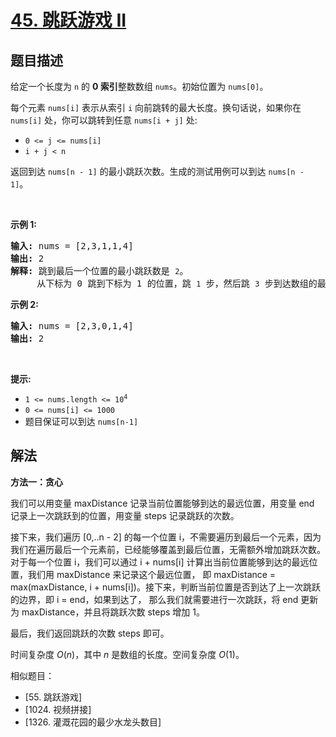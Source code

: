 # [45. 跳跃游戏 II](https://leetcode.cn/problems/jump-game-ii)

## 题目描述

<!-- 这里写题目描述 -->

<p>给定一个长度为 <code>n</code> 的 <strong>0 索引</strong>整数数组 <code>nums</code>。初始位置为 <code>nums[0]</code>。</p>

<p>每个元素 <code>nums[i]</code> 表示从索引 <code>i</code> 向前跳转的最大长度。换句话说，如果你在 <code>nums[i]</code> 处，你可以跳转到任意 <code>nums[i + j]</code> 处:</p>

<ul>
	<li><code>0 &lt;= j &lt;= nums[i]</code>&nbsp;</li>
	<li><code>i + j &lt; n</code></li>
</ul>

<p>返回到达&nbsp;<code>nums[n - 1]</code> 的最小跳跃次数。生成的测试用例可以到达 <code>nums[n - 1]</code>。</p>

<p>&nbsp;</p>

<p><strong>示例 1:</strong></p>

<pre>
<strong>输入:</strong> nums = [2,3,1,1,4]
<strong>输出:</strong> 2
<strong>解释:</strong> 跳到最后一个位置的最小跳跃数是 <code>2</code>。
&nbsp;    从下标为 0 跳到下标为 1 的位置，跳&nbsp;<code>1</code>&nbsp;步，然后跳&nbsp;<code>3</code>&nbsp;步到达数组的最后一个位置。
</pre>

<p><strong>示例 2:</strong></p>

<pre>
<strong>输入:</strong> nums = [2,3,0,1,4]
<strong>输出:</strong> 2
</pre>

<p>&nbsp;</p>

<p><strong>提示:</strong></p>

<ul>
	<li><code>1 &lt;= nums.length &lt;= 10<sup>4</sup></code></li>
	<li><code>0 &lt;= nums[i] &lt;= 1000</code></li>
	<li>题目保证可以到达&nbsp;<code>nums[n-1]</code></li>
</ul>

## 解法

<!-- 这里可写通用的实现逻辑 -->

**方法一：贪心**

我们可以用变量 maxDistance 记录当前位置能够到达的最远位置，用变量 end 记录上一次跳跃到的位置，用变量 steps 记录跳跃的次数。

接下来，我们遍历 [0,..n - 2] 的每一个位置 i，不需要遍历到最后一个元素，因为我们在遍历最后一个元素前，已经能够覆盖到最后位置，无需额外增加跳跃次数。
对于每一个位置 i，我们可以通过 i + nums[i] 计算出当前位置能够到达的最远位置，我们用 maxDistance 来记录这个最远位置，
即 maxDistance = max(maxDistance, i + nums[i])。接下来，判断当前位置是否到达了上一次跳跃的边界，即 i = end，如果到达了，
那么我们就需要进行一次跳跃，将 end 更新为 maxDistance，并且将跳跃次数 steps 增加 1。

最后，我们返回跳跃的次数 steps 即可。

时间复杂度 $O(n)$，其中 $n$ 是数组的长度。空间复杂度 $O(1)$。

相似题目：

- [55. 跳跃游戏]
- [1024. 视频拼接]
- [1326. 灌溉花园的最少水龙头数目]

